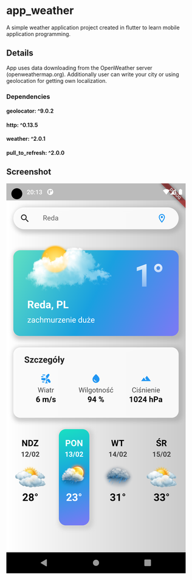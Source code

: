 # app_weather

A simple weather application project created in flutter to learn mobile application programming.

## Details

App uses data downloading from the OpenWeather server (openweathermap.org).
Additionally user can write your city or using geolocation for getting own localization.

### Dependencies

  #### geolocator: ^9.0.2
  #### http: ^0.13.5
  #### weather: ^2.0.1
  #### pull_to_refresh: ^2.0.0

## Screenshot
  ![image](https://github.com/lukiszp/app_weather/blob/main/weather_app.png?raw=true)